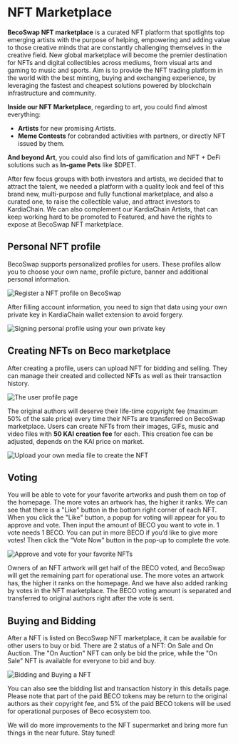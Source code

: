 # NFT Marketplace

**BecoSwap NFT marketplace** is a curated NFT platform that spotlights top emerging artists with the purpose of helping, empowering and adding value to those creative minds that are constantly challenging themselves in the creative field. New global marketplace will become the premier destination for NFTs and digital collectibles across mediums, from visual arts and gaming to music and sports. Aim is to provide the NFT trading platform in the world with the best minting, buying and exchanging experience, by leveraging the fastest and cheapest solutions powered by blockchain infrastructure and community.

**Inside our NFT Marketplace**, regarding to art, you could find almost everything:

* **Artists** for new promising Artists.
* **Meme Contests** for cobranded activities with partners, or directly NFT issued by them.

**And beyond Art**, you could also find lots of gamification and NFT + DeFi solutions such as **In-game Pets** like $DPET.

After few focus groups with both investors and artists, we decided that to attract the talent, we needed a platform with a quality look and feel of this brand new, multi-purpose and fully functional marketplace, and also a curated one, to raise the collectible value, and attract investors to KardiaChain. We can also complement our KardiaChain Artists, that can keep working hard to be promoted to Featured, and have the rights to expose at BecoSwap NFT marketplace.

## **Personal NFT profile**

BecoSwap supports personalized profiles for users. These profiles allow you to choose your own name, profile picture, banner and additional personal information.

![Register a NFT profile on BecoSwap](<../../.gitbook/assets/image (3).png>)

After filling account information, you need to sign that data using your own private key in KardiaChain wallet extension to avoid forgery.

![Signing personal profile using your own private key](<../../.gitbook/assets/image (10).png>)

## **Creating NFTs on Beco marketplace**

After creating a profile, users can upload NFT for bidding and selling. They can manage their created and collected NFTs as well as their transaction history.

![The user profile page](../../.gitbook/assets/image.png)

The original authors will deserve their life-time copyright fee (maximum 50% of the sale price) every time their NFTs are transferred on BecoSwap marketplace. Users can create NFTs from their images, GIFs, music and video files with **50 KAI** **creation fee** for each. This creation fee can be adjusted, depends on the KAI price on market.

![Upload your own media file to create the NFT](<../../.gitbook/assets/image (8).png>)

## **Voting**

You will be able to vote for your favorite artworks and push them on top of the homepage. The more votes an artwork has, the higher it ranks. We can see that there is a "Like" button in the bottom right corner of each NFT. When you click the "Like" button, a popup for voting will appear for you to approve and vote. Then input the amount of BECO you want to vote in. 1 vote needs 1 BECO. You can put in more BECO if you’d like to give more votes! Then click the “Vote Now” button in the pop-up to complete the vote.

![Approve and vote for your favorite NFTs](<../../.gitbook/assets/image (7).png>)

Owners of an NFT artwork will get half of the BECO voted, and BecoSwap will get the remaining part for operational use. The more votes an artwork has, the higher it ranks on the homepage. And we have also added ranking by votes in the NFT marketplace. The BECO voting amount is separated and transferred to original authors right after the vote is sent.

## Buying and Bidding

After a NFT is listed on BecoSwap NFT marketplace, it can be available for other users to buy or bid. There are 2 status of a NFT: On Sale and On Auction. The "On Auction" NFT can only be bid the price, while the "On Sale" NFT is available for everyone to bid and buy.

![Bidding and Buying a NFT](<../../.gitbook/assets/image (4).png>)

You can also see the bidding list and transaction history in this details page. Please note that part of the paid BECO tokens may be return to the original authors as their copyright fee, and 5% of the paid BECO tokens will be used for operational purposes of Beco ecosystem too.

We will do more improvements to the NFT supermarket and bring more fun things in the near future. Stay tuned!
